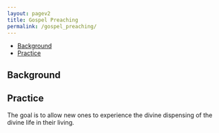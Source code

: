 ```yaml
---
layout: pagev2
title: Gospel Preaching
permalink: /gospel_preaching/
---
```

- [Background](#background)
- [Practice](#practice)

## Background

## Practice

The goal is to allow new ones to experience the divine dispensing of the divine life in their living.